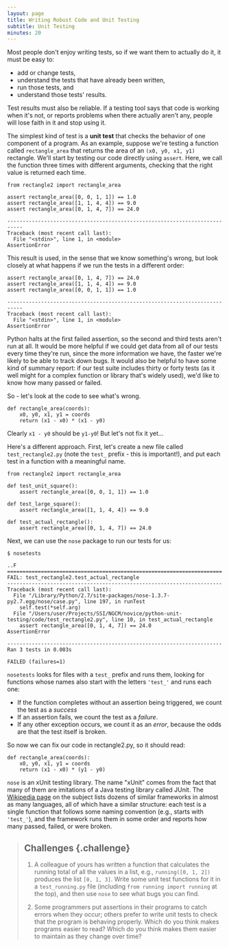```yaml
---
layout: page
title: Writing Robust Code and Unit Testing
subtitle: Unit Testing
minutes: 20
---
```


Most people don't enjoy writing tests, so if we want them to actually do it, it must be easy to:

- add or change tests,
- understand the tests that have already been written,
- run those tests, and
- understand those tests' results.

Test results must also be reliable. If a testing tool says that code is working when it's not, or reports problems when there actually aren't any, people will lose faith in it and stop using it.

The simplest kind of test is a **unit test** that checks the behavior of one component of a program. As an example, suppose we're testing a function called `rectangle_area` that returns the area of an `(x0, y0, x1, y1)` rectangle. We'll start by testing our code directly using `assert`. Here, we call the function three times with different arguments, checking that the right value is returned each time.

~~~ {.python}
from rectangle2 import rectangle_area

assert rectangle_area([0, 0, 1, 1]) == 1.0
assert rectangle_area([1, 1, 4, 4]) == 9.0
assert rectangle_area([0, 1, 4, 7]) == 24.0
~~~

~~~ {.output}
---------------------------------------------------------------------------
Traceback (most recent call last):
  File "<stdin>", line 1, in <module>
AssertionError
~~~

This result is used, in the sense that we know something's wrong, but look closely at what happens if we run the tests in a different order:

~~~ {.python}
assert rectangle_area([0, 1, 4, 7]) == 24.0
assert rectangle_area([1, 1, 4, 4]) == 9.0
assert rectangle_area([0, 0, 1, 1]) == 1.0
~~~

~~~ {.output}
---------------------------------------------------------------------------
Traceback (most recent call last):
  File "<stdin>", line 1, in <module>
AssertionError
~~~

Python halts at the first failed assertion, so the second and third tests aren't run at all. It would be more helpful if we could get data from all of our tests every time they're run, since the more information we have, the faster we're likely to be able to track down bugs. It would also be helpful to have some kind of summary report: if our test suite includes thirty or forty tests (as it well might for a complex function or library that's widely used), we'd like to know how many passed or failed.

So - let's look at the code to see what's wrong.

~~~ {.python}
def rectangle_area(coords):
    x0, y0, x1, y1 = coords
    return (x1 - x0) * (x1 - y0)
~~~

Clearly `x1 - y0` should be `y1-y0`! But let's not fix it yet...

Here's a different approach. First, let's create a new file called `test_rectangle2.py` (note the `test_` prefix - this is important!), and put each test in a function with a meaningful name.

~~~ {.python}
from rectangle2 import rectangle_area

def test_unit_square():
    assert rectangle_area([0, 0, 1, 1]) == 1.0

def test_large_square():
    assert rectangle_area([1, 1, 4, 4]) == 9.0

def test_actual_rectangle():
    assert rectangle_area([0, 1, 4, 7]) == 24.0
~~~

Next, we can use the `nose` package to run our tests for us:

~~~ {.in}
$ nosetests
~~~

~~~ {.output}
..F
======================================================================
FAIL: test_rectangle2.test_actual_rectangle
----------------------------------------------------------------------
Traceback (most recent call last):
  File "/Library/Python/2.7/site-packages/nose-1.3.7-py2.7.egg/nose/case.py", line 197, in runTest
    self.test(*self.arg)
  File "/Users/user/Projects/SSI/NGCM/novice/python-unit-testing/code/test_rectangle2.py", line 10, in test_actual_rectangle
    assert rectangle_area([0, 1, 4, 7]) == 24.0
AssertionError

----------------------------------------------------------------------
Ran 3 tests in 0.003s

FAILED (failures=1)
~~~

`nosetests` looks for files with a ``test_`` prefix and runs them, looking for functions whose names also start with the letters `'test_'` and runs each one:

-  If the function completes without an assertion being triggered, we count the test as a *success*
-  If an assertion fails, we count the test as a *failure*.
-  If any other exception occurs, we count it as an *error*, because the odds are that the test itself is broken.

So now we can fix our code in rectangle2.py, so it should read:

~~~ {.python}
def rectangle_area(coords):
    x0, y0, x1, y1 = coords
    return (x1 - x0) * (y1 - y0)
~~~

`nose` is an xUnit testing library. The name "xUnit" comes from the fact that many of them are imitations of a Java testing library called JUnit. The [Wikipedia page](http://en.wikipedia.org/wiki/List_of_unit_testing_frameworks) on the subject lists dozens of similar frameworks in almost as many languages,
all of which have a similar structure: each test is a single function that follows some naming convention (e.g., starts with `'test_'`), and the framework runs them in some order and reports how many passed, failed, or were broken.

> ## Challenges {.challenge}
> 
> 1.  A colleague of yours has written a function that calculates the running total of all the values in a list, e.g.,
>     `running([0, 1, 2])` produces the list `[0, 1, 3]`.
>     Write some unit test functions for it in a `test_running.py` file
>     (including `from running import running` at the top), and then use `nose` 
>     to see what bugs you can find.
> 
> 2.  Some programmers put assertions in their programs to catch errors when they occur; others prefer to write unit tests to check that the program is behaving properly.
>     Which do you think makes programs easier to read?
>     Which do you think makes them easier to maintain as they change over time?
